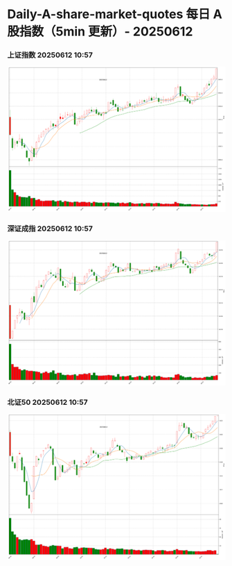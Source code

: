 
# Daily-A-share-market-quotes 每日 A 股指数（5min 更新）- 20250612

### 上证指数 20250612 10:57
![](./fig/2025/6/20250612-sh000001.png)

### 深证成指 20250612 10:57
![](./fig/2025/6/20250612-sz399001.png)

### 北证50 20250612 10:57
![](./fig/2025/6/20250612-bj899050.png)
